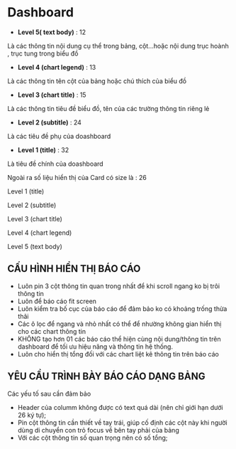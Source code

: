 # Dashboard

* **Level 5( text body)** : 12&#x20;

Là các thông tin nội dung cụ thể trong bảng, cột...hoặc nội dung trục hoành , trục tung trong biểu đồ&#x20;

* **Level 4 (chart legend)** : 13&#x20;

Là các thông tin tên cột của bảng hoặc chú thích của biểu đồ&#x20;

* **Level 3 (chart title)** : 15&#x20;

Là các thông tin tiêu đề biểu đồ, tên của các trường thông tin riêng lẻ&#x20;

* **Level 2 (subtitle)** : 24&#x20;

Là các tiêu đề phụ của doashboard&#x20;

* **Level 1 (title)** : 32&#x20;

Là tiêu đề chính của doashboard&#x20;

Ngoài ra số liệu hiển thị của Card có size là : 26&#x20;

Level 1 (title)&#x20;

Level 2 (subtitle)&#x20;

Level 3 (chart title)&#x20;

Level 4 (chart legend)&#x20;

Level 5 (text body)&#x20;

## CẤU HÌNH HIỂN THỊ BÁO CÁO&#x20;

* Luôn pin 3 cột thông tin quan trong nhất để khi scroll ngang ko bị trôi thông tin&#x20;
* Luôn để báo cáo fit screen&#x20;
* Luôn kiểm tra bố cục của báo cáo để đảm bảo ko có khoảng trống thừa thãi&#x20;
* Các ô lọc để ngang và nhỏ nhất có thể để nhường không gian hiển thị cho các chart thông tin&#x20;
* KHÔNG tạo hơn 01 các báo cáo thể hiện cùng nội dung/thông tin trên dashboard để tối ưu hiệu năng và thông tin hệ thống.&#x20;
* Luôn cho hiển thị tổng đối với các chart liệt kê thông tin trên báo cáo&#x20;

## YÊU CẦU TRÌNH BÀY BÁO CÁO DẠNG BẢNG

Các yếu tố sau cần đảm bảo&#x20;

* Header của columm không được có text quá dài (nên chỉ giới hạn dưới 26 ký tự);&#x20;
* Pin cột thông tin cần thiết về tay trái, giúp cố định các cột này khi người dùng di chuyển con trỏ focus về bên tay phải của bảng&#x20;
* Với các cột thông tin số quan trọng nên có số tổng;&#x20;

